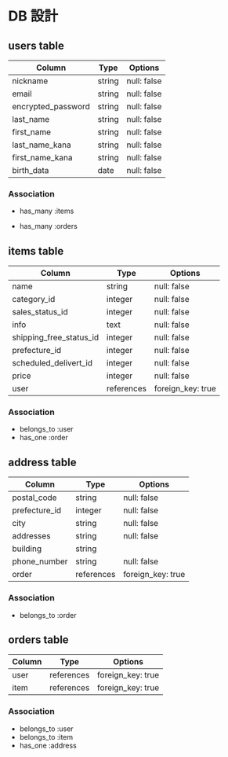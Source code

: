 # DB 設計

## users table

| Column             | Type                | Options                 |
|--------------------|---------------------|-------------------------|
| nickname           | string              | null: false             |
| email              | string              | null: false             |
| encrypted_password | string              | null: false              |
| last_name          | string              | null: false             |
| first_name         | string              | null: false             |
| last_name_kana     | string              | null: false             |
| first_name_kana    | string              | null: false             |
| birth_data         | date                | null: false             |




### Association

* has_many :items

* has_many :orders




## items table

| Column                         | Type       | Options           |
|--------------------------------|------------|-------------------|
| name                      | string     | null: false       |
| category_id               | integer    | null: false       |
| sales_status_id           | integer    | null: false       |
| info                      | text       | null: false       |
| shipping_free_status_id   | integer     | null: false       |
| prefecture_id             | integer     | null: false       |
| scheduled_delivert_id     | integer     | null: false       |
| price                     | integer    | null: false       |
| user                      | references | foreign_key: true |





### Association
- belongs_to :user
- has_one :order



## address table

| Column      | Type       | Options           |
|-------------|------------|-------------------|
| postal_code | string     | null: false       |
|prefecture_id| integer    | null: false       |
| city        | string     | null: false       |
| addresses   | string     | null: false       |
| building    | string     |                   |
| phone_number| string     | null: false       |
| order       | references | foreign_key: true |




### Association

- belongs_to :order


## orders table

| Column      | Type       | Options           |
|-------------|------------|-------------------|
| user        | references | foreign_key: true |
| item        | references | foreign_key: true |

### Association
- belongs_to :user
- belongs_to :item
- has_one :address

